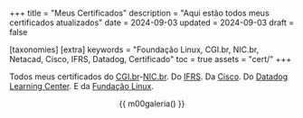 +++
title = "Meus Certificados"
description = "Aqui estão todos meus certificados atualizados"
date = 2024-09-03
updated = 2024-09-03
draft = false

[taxonomies]
[extra]
keywords = "Foundação Linux, CGI.br, NIC.br, Netacad, Cisco, IFRS, Datadog, Certificado"
toc = true
assets = "cert/"
+++

Todos meus certificados do [CGI.br](https://cgi.br/)-[NIC.br](https://nic.br/).
Do [IFRS](https://ifrs.edu.br).
Da [Cisco](https://www.netacad.com/).
Do [Datadog Learning Center](https://learn.datadoghq.com/).
E da [Fundação Linux](https://trainingportal.linuxfoundation.org/).

<div style="text-align: center;">

{{ m00galeria() }}

</div>
